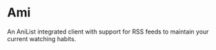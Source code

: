 # Ami
An AniList integrated client with support for RSS feeds to maintain your current watching habits.
